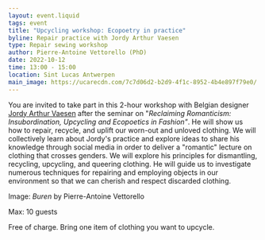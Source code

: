 ```yaml
---
layout: event.liquid
tags: event
title: "Upcycling workshop: Ecopoetry in practice"
byline: Repair practice with Jordy Arthur Vaesen
type: Repair sewing workshop
author: Pierre-Antoine Vettorello (PhD)
date: 2022-10-12
time: 13:00 - 15:00
location: Sint Lucas Antwerpen
main_image: https://ucarecdn.com/7c7d06d2-b2d9-4f1c-8952-4b4e897f79e0/
---
```

You are invited to take part in this 2-hour workshop with Belgian designer [Jordy Arthur Vaesen](https://www.tiktok.com/@jordyarthur_?lang=fr) after the seminar on "*Reclaiming Romanticism: Insubordination, Upcycling and Ecopoetics in Fashion"*. He will show us how to repair, recycle, and uplift our worn-out and unloved clothing. We will collectively learn about Jordy's practice and explore ideas to share his knowledge through social media in order to deliver a "romantic" lecture on clothing that crosses genders. We will explore his principles for dismantling, recycling, upcycling, and queering clothing. He will guide us to investigate numerous techniques for repairing and employing objects in our environment so that we can cherish and respect discarded clothing.

Image: *Buren* by Pierre-Antoine Vettorello

Max: 10 guests

Free of charge. Bring one item of clothing you want to upcycle.